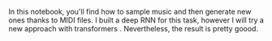In this notebook, you'll find how to sample music and then generate new ones thanks to MIDI files.
I built a deep RNN for this task, however I will try a new approach with transformers .
Nevertheless, the result is pretty goood.
